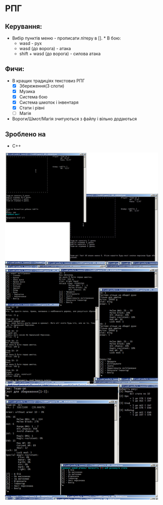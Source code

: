 ﻿# РПГ
## Керування:
 * Вибір пунктів меню - прописати літеру в []. * В бою:
	* wasd - рух
	* wasd (до ворога) - атака
	* shift + wasd (до ворога) - силова атака

## Фичи:
 * В кращих традиціях текстовиз РПГ
	- [X] Збереження(3 слоти)
	- [X] Музика
	- [X] Система бою
	- [X] Система шмоток і інвентаря
	- [X] Стати і рівні
	- [ ] Магія
 * Вороги/Шмот/Магія зчитуються з файлу і вільно додаються

## Зроблено на
 * C++

![](readme/img11.jpg)
![](readme/img22.jpg)
![](readme/img33.jpg)